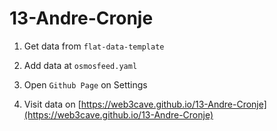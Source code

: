 # 13-Andre-Cronje


1. Get data from `flat-data-template`

2. Add data at `osmosfeed.yaml`

3. Open `Github Page` on Settings

4. Visit data on [https://web3cave.github.io/13-Andre-Cronje](https://web3cave.github.io/13-Andre-Cronje)




